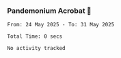 ### Pandemonium Acrobat 🤸

<!--START_SECTION:waka-->

```all_time
From: 24 May 2025 - To: 31 May 2025

Total Time: 0 secs

No activity tracked
```

<!--END_SECTION:waka-->
